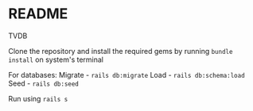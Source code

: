 # README

<!-- This README would normally document whatever steps are necessary to get the
application up and running.

Things you may want to cover:

* Ruby version

* System dependencies

* Configuration

* Database creation

* Database initialization

* How to run the test suite

* Services (job queues, cache servers, search engines, etc.)

* Deployment instructions

* ... -->

TVDB

Clone the repository and install the required gems by running `bundle install` on system's terminal

For databases:
Migrate - `rails db:migrate`
Load - `rails db:schema:load`
Seed - `rails db:seed`

Run using `rails s`
